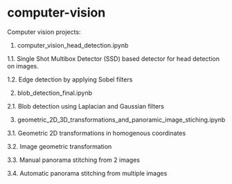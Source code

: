 # computer-vision
Computer vision projects:

1. computer_vision_head_detection.ipynb

  1.1. Single Shot Multibox Detector (SSD) based detector for head detection on images.
  
  1.2. Edge detection by applying Sobel filters
  
2. blob_detection_final.ipynb
  
  2.1. Blob detection using Laplacian and Gaussian filters
  
3. geometric_2D_3D_transformations_and_panoramic_image_stiching.ipynb

  3.1. Geometric 2D transformations in homogenous coordinates
  
  3.2. Image geometric transformation
  
  3.3. Manual panorama stitching from 2 images
  
  3.4. Automatic panorama stitching from multiple images

